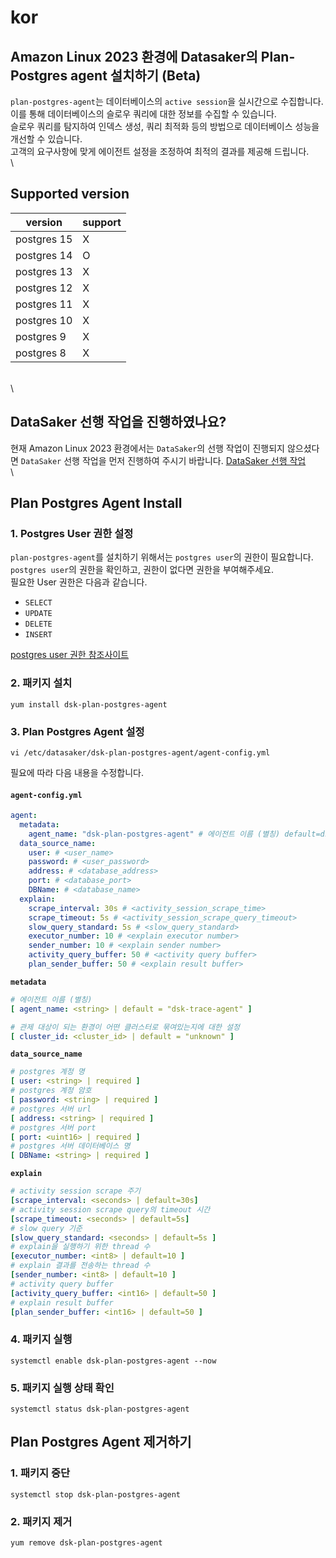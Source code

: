 # kor

## Amazon Linux 2023 환경에 Datasaker의 Plan-Postgres agent 설치하기 (Beta)

`plan-postgres-agent`는 데이터베이스의 `active session`을 실시간으로 수집합니다.\
이를 통해 데이터베이스의 슬로우 쿼리에 대한 정보를 수집할 수 있습니다.\
슬로우 쿼리를 탐지하여 인덱스 생성, 쿼리 최적화 등의 방법으로 데이터베이스 성능을 개선할 수 있습니다.\
고객의 요구사항에 맞게 에이전트 설정을 조정하여 최적의 결과를 제공해 드립니다.\
\


## Supported version

| version     | support |
| ----------- | ------- |
| postgres 15 | X       |
| postgres 14 | O       |
| postgres 13 | X       |
| postgres 12 | X       |
| postgres 11 | X       |
| postgres 10 | X       |
| postgres 9  | X       |
| postgres 8  | X       |

\
\


## DataSaker 선행 작업을 진행하였나요?

현재 Amazon Linux 2023 환경에서는 `DataSaker`의 선행 작업이 진행되지 않으셨다면 `DataSaker` 선행 작업을 먼저 진행하여 주시기 바랍니다. [DataSaker 선행 작업]($%7BPREPARATION\_MANUAL\_KR%7D/)\
\


## Plan Postgres Agent Install

### 1. Postgres User 권한 설정

`plan-postgres-agent`를 설치하기 위해서는 `postgres user`의 권한이 필요합니다.\
`postgres user`의 권한을 확인하고, 권한이 없다면 권한을 부여해주세요.\
필요한 User 권한은 다음과 같습니다.

* `SELECT`
* `UPDATE`
* `DELETE`
* `INSERT`

[postgres user 권한 참조사이트](https://www.postgresql.org/docs/14/sql-grant.html)

### 2. 패키지 설치

```shell
yum install dsk-plan-postgres-agent
```

### 3. Plan Postgres Agent 설정

```shell
vi /etc/datasaker/dsk-plan-postgres-agent/agent-config.yml
```

필요에 따라 다음 내용을 수정합니다.

#### `agent-config.yml`

```yaml
agent:
  metadata:
    agent_name: "dsk-plan-postgres-agent" # 에이전트 이름 (별칭) default=dsk-plan-postgres-agent
  data_source_name:
    user: # <user_name>
    password: # <user_password>
    address: # <database_address>
    port: # <database_port>
    DBName: # <database_name>
  explain:
    scrape_interval: 30s # <activity_session_scrape_time>
    scrape_timeout: 5s # <activity_session_scrape_query_timeout>
    slow_query_standard: 5s # <slow_query_standard> 
    executor_number: 10 # <explain executor number>
    sender_number: 10 # <explain sender number>
    activity_query_buffer: 50 # <activity query buffer>
    plan_sender_buffer: 50 # <explain result buffer>
```

**`metadata`**

```yaml
# 에이전트 이름 (별칭)
[ agent_name: <string> | default = "dsk-trace-agent" ]

# 관제 대상이 되는 환경이 어떤 클러스터로 묶여있는지에 대한 설정
[ cluster_id: <cluster_id> | default = "unknown" ]
```

**`data_source_name`**

```yaml
# postgres 계정 명
[ user: <string> | required ]
# postgres 계정 암호
[ password: <string> | required ]
# postgres 서버 url
[ address: <string> | required ]
# postgres 서버 port
[ port: <uint16> | required ]
# postgres 서버 데이터베이스 명
[ DBName: <string> | required ]
```

**`explain`**

```yaml
# activity session scrape 주기 
[scrape_interval: <seconds> | default=30s] 
# activity session scrape query의 timeout 시간
[scrape_timeout: <seconds> | default=5s]
# slow query 기준
[slow_query_standard: <seconds> | default=5s ]
# explain을 실행하기 위한 thread 수
[executor_number: <int8> | default=10 ]
# explain 결과를 전송하는 thread 수
[sender_number: <int8> | default=10 ]
# activity query buffer
[activity_query_buffer: <int16> | default=50 ]
# explain result buffer
[plan_sender_buffer: <int16> | default=50 ]
```

### 4. 패키지 실행

```shell
systemctl enable dsk-plan-postgres-agent --now
```

### 5. 패키지 실행 상태 확인

```shell
systemctl status dsk-plan-postgres-agent
```

## Plan Postgres Agent 제거하기

### 1. 패키지 중단

```shell
systemctl stop dsk-plan-postgres-agent
```

### 2. 패키지 제거

```shell
yum remove dsk-plan-postgres-agent
```
